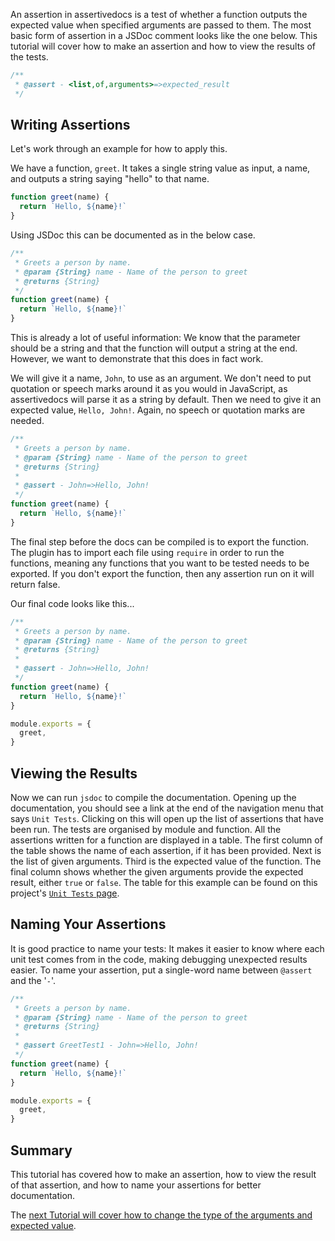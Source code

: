 An assertion in assertivedocs is a test of whether a function outputs 
the expected value when specified arguments are passed to them. The most basic form of 
assertion in a JSDoc comment looks like the one below. This tutorial will cover how 
to make an assertion and how to view the results of the tests.

```javascript
/**
 * @assert - <list,of,arguments>=>expected_result
 */
```

## Writing Assertions

Let's work through an example for how to apply this.

We have a function, `greet`. It takes a single string value as input, a name, and 
outputs a string saying "hello" to that name.

```javascript
function greet(name) {
  return `Hello, ${name}!`
}
```

Using JSDoc this can be documented as in the below case.

```javascript
/**
 * Greets a person by name.
 * @param {String} name - Name of the person to greet
 * @returns {String}
 */
function greet(name) {
  return `Hello, ${name}!`
}
```

This is already a lot of useful information: We know that the parameter should be a string 
and that the function will output a string at the end. However, we want to demonstrate that 
this does in fact work.

We will give it a name, `John`, to use as an argument. We don't need to put quotation or 
speech marks around it as you would in JavaScript, as assertivedocs will parse it as a 
string by default. Then we need to give it an expected value, `Hello, John!`. Again, no 
speech or quotation marks are needed.

```javascript
/**
 * Greets a person by name.
 * @param {String} name - Name of the person to greet
 * @returns {String}
 * 
 * @assert - John=>Hello, John!
 */
function greet(name) {
  return `Hello, ${name}!`
}
```

The final step before the docs can be compiled is to export the function. The plugin has to import each file 
using `require` in order to run the functions, meaning any functions that you want to be tested needs to be 
exported. If you don't export the function, then any assertion run on it will return false.

Our final code looks like this...

```javascript
/**
 * Greets a person by name.
 * @param {String} name - Name of the person to greet
 * @returns {String}
 * 
 * @assert - John=>Hello, John!
 */
function greet(name) {
  return `Hello, ${name}!`
}

module.exports = {
  greet,
}
```

## Viewing the Results

Now we can run `jsdoc` to compile the documentation. Opening up the documentation, you should see a link 
at the end of the navigation menu that says `Unit Tests`. Clicking on this will open up the list of assertions 
that have been run. The tests are organised by module and function. All the assertions written for a function 
are displayed in a table. The first column of the table shows the name of each assertion, if it has been 
provided. Next is the list of given arguments. Third is the expected value of the function. The final column 
shows whether the given arguments provide the expected result, either `true` or `false`. The table for this 
example can be found on this project's [`Unit Tests` page](/unit-tests).

## Naming Your Assertions

It is good practice to name your tests: It makes it easier to know where each unit test comes from in the code, 
making debugging unexpected results easier. To name your assertion, put a single-word name between `@assert` and 
the '`-`'.

```javascript
/**
 * Greets a person by name.
 * @param {String} name - Name of the person to greet
 * @returns {String}
 * 
 * @assert GreetTest1 - John=>Hello, John!
 */
function greet(name) {
  return `Hello, ${name}!`
}

module.exports = {
  greet,
}
```

## Summary

This tutorial has covered how to make an assertion, how to view the result of that assertion, and how to 
name your assertions for better documentation.

The [next Tutorial will cover how to change the type of the arguments and expected value](/tutorial-typeoperators.html).